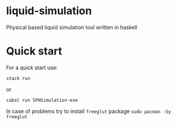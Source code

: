 # liquid-simulation
Physical based liquid simulation tool written in haskell
# Quick start
For a quick start use:

`stack run`

or

`cabal run SPHSimulation-exe`

In case of problems try to install `freeglut` package
`sudo pacman -Sy freeglut`
